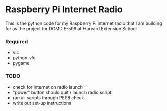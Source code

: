 # Raspberry Pi Internet Radio

This is the python code for my Raspberry Pi internet radio that I am building for as the project for DGMD E-599 at Harvard Extension School.

### Required
* vlc
* python-vlc
* pygame

### TODO
* check for internet on radio launch
* "power" button should quit / launch radio script
* run all scripts through PEP8 check
* write out set-up instructions
